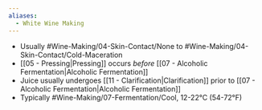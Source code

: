 ```yaml
---
aliases:
  - White Wine Making
---
```

- Usually #Wine-Making/04-Skin-Contact/None to #Wine-Making/04-Skin-Contact/Cold-Maceration
- [[05 - Pressing|Pressing]] occurs *before* [[07 - Alcoholic Fermentation|Alcoholic Fermentation]]
- Juice usually undergoes [[11 - Clarification|Clarification]] prior to [[07 - Alcoholic Fermentation|Alcoholic Fermentation]]
- Typically #Wine-Making/07-Fermentation/Cool, 12-22°C (54-72°F)